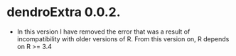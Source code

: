 # dendroExtra 0.0.2.

* In this version I have removed the error that was a result of incompatibility with older versions of R. From this version on, R depends on R >= 3.4
